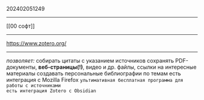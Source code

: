202402051249

***

[[00 софт]]

***

https://www.zotero.org/

***

*позволяет:*
собирать цитаты с указанием источников
сохранять PDF-документы, **веб-страницы(!)**, видео и др. файлы, ссылки на интересные материалы
создавать персональные библиографии по темам
есть интеграция с Mozilla Firefox
`ультимативная бесплатная программа для работы с источниками`  
`есть интеграция Zotero с Obsidian`

